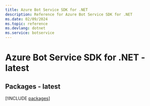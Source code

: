 ```yaml
---
title: Azure Bot Service SDK for .NET
description: Reference for Azure Bot Service SDK for .NET
ms.date: 02/09/2024
ms.topic: reference
ms.devlang: dotnet
ms.service: botservice
---
```

# Azure Bot Service SDK for .NET - latest
## Packages - latest
[!INCLUDE [packages](bot-service-index.md)]